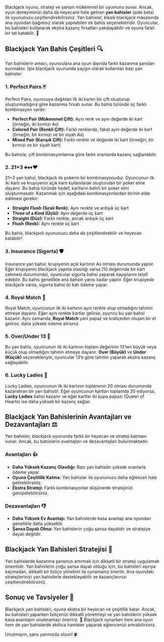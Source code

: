Blackjack oyunu, strateji ve şansın mükemmel bir uyumunu sunar. Ancak, oyun deneyiminizi daha da heyecanlı hale getiren **yan bahisler** (side bets) ile oyununuzu çeşitlendirebilirsiniz. Yan bahisler, klasik blackjack masasında ana oyundan bağımsız olarak yapılabilen ek bahis seçenekleridir. Oyuncular, bu bahisleri kullanarak ekstra kazanç fırsatları yakalayabilir ve oyuna farklı bir tat katabilir. 🎉

## Blackjack Yan Bahis Çeşitleri 🔍

Yan bahislerin amacı, oyunculara ana oyun dışında farklı kazanma şansları sunmaktır. İşte blackjack oyununda yaygın olarak kullanılan bazı yan bahisler:

### 1. Perfect Pairs 🃏

Perfect Pairs, oyuncuya dağıtılan ilk iki kartın bir çift oluşturup oluşturmadığına göre kazanma fırsatı sunar. Bu bahis türünde üç farklı kombinasyon vardır:

- **Perfect Pair (Mükemmel Çift):** Aynı renk ve aynı değerde iki kart (örneğin, iki kırmızı As)  
- **Colored Pair (Renkli Çift):** Farklı renklerde, fakat aynı değerde iki kart (örneğin, bir kırmızı ve bir siyah As)  
- **Mixed Pair (Karışık Çift):** Farklı renkte ve değerde iki kart (örneğin, bir kırmızı ve bir siyah kart)  

Bu bahisle, çift kombinasyonlarına göre farklı oranlarda kazanç sağlanabilir.

### 2. 21+3 ♣️♠️♦️♥️

21+3 yan bahsi, blackjack ile pokerin bir kombinasyonudur. Oyuncunun ilk iki kartı ve krupiyenin açık kartı kullanılarak oluşturulan bir poker eline dayanır. Bu bahis türünde hedef, kartların belirli bir poker elini oluşturmasıdır. Kazanmak için aşağıdaki kombinasyonlardan birinin elde edilmesi gerekir:

- **Straight Flush (Sıralı Renk):** Aynı renkte ve ardışık üç kart  
- **Three of a Kind (Üçlü):** Aynı değerde üç kart  
- **Straight (Düz):** Farklı renkte, ancak ardışık üç kart  
- **Flush (Renk):** Aynı renkte üç kart  

Bu bahis, blackjack oyununuzu daha da çeşitlendirebilir ve heyecan katabilir!

### 3. Insurance (Sigorta) 🛡️

Insurance yan bahsi, krupiyenin açık kartının As olması durumunda yapılır. Eğer krupiyenin blackjack yapma olasılığı varsa (10 değerinde bir kart çekmesi durumunda), oyuncular sigorta bahsi yaparak kayıplarını telafi edebilir. Bu bahis genellikle ana bahsin yarısı kadar yapılır. Eğer krupiyede blackjack varsa, sigorta bahsi iki katı ödeme yapar.

### 4. Royal Match 👑

Royal Match, oyuncunun ilk iki kartının aynı renkte olup olmadığını tahmin etmeye dayanır. Eğer aynı renkte kartlar gelirse, oyuncu bu yan bahsi kazanır. Aynı zamanda, **Royal Match** yani papaz ve kraliçeden oluşan bir el gelirse, daha yüksek ödeme alırsınız.

### 5. Over/Under 13 🎲

Bu yan bahis, oyuncunun ilk iki kartının toplam değerinin 13’ten büyük veya küçük olup olmadığını tahmin etmeye dayanır. **Over (Büyük)** ve **Under (Küçük)** seçenekleriyle, oyuncular 13’e göre tahmin yaparak ekstra kazanç sağlayabilir.

### 6. Lucky Ladies 👸

Lucky Ladies, oyuncunun ilk iki kartının toplamının 20 olması durumunda kazandıran bir yan bahistir. Eğer oyuncunun kartları toplamda 20 ediyorsa, **Lucky Ladies** bahsi kazanır ve eğer kartlar iki kupa papazı (Queen of Hearts) ise daha yüksek bir kazanç sağlar.

## Blackjack Yan Bahislerinin Avantajları ve Dezavantajları ⚖️

Yan bahisler, blackjack oyununda farklı bir heyecan ve strateji katmanı sunar. Ancak, bu bahislerin avantajları ve dezavantajları bulunmaktadır:

### Avantajları 👍

- **Daha Yüksek Kazanç Olasılığı:** Bazı yan bahisler yüksek oranlarla ödeme yapar.
- **Oyuna Çeşitlilik Katma:** Yan bahisler ile oyununuzu daha eğlenceli hale getirebilirsiniz.
- **Ekstra Strateji:** Farklı kombinasyonlar düşünerek stratejinizi genişletebilirsiniz.

### Dezavantajları 👎

- **Daha Yüksek Ev Avantajı:** Yan bahislerde kasa avantajı ana oyundan genellikle daha yüksektir.
- **Şansa Dayalı Olma:** Yan bahislerin çoğu şansa dayalıdır ve stratejiye dayalı değildir.

## Blackjack Yan Bahisleri Stratejisi 🧠

Yan bahislerde kazanma şansınızı artırmak için dikkatli bir strateji uygulamak önemlidir. Yan bahislerin çoğu şansa dayalı olduğu için, bu bahisleri aşırıya kaçmadan, dikkatli bir bütçe yönetimi ile oynamanız önerilir. Ana oyundaki stratejilerinizi yan bahislerle destekleyebilir ve kazançlarınızı çeşitlendirebilirsiniz.

## Sonuç ve Tavsiyeler 🎉

Blackjack yan bahisleri, oyuna ekstra bir heyecan ve çeşitlilik katar. Ancak, bu bahisleri yaparken bütçenizi dikkatli yönetmeyi ve yan bahislerin yüksek kasa avantajını unutmamayı öneririz. 🎲 Blackjack oynarken hem ana oyun hem de yan bahislerde akıllıca hamleler yaparak eğlencenizi artırabilirsiniz.

Unutmayın, şans yanınızda olsun! 🍀

